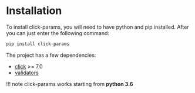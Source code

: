 # Installation

To install click-params, you will need to have python and pip installed. After you can just enter the following command:

```bash
pip install click-params
```

The project has a few dependencies:

- [click](https://click.palletsprojects.com/) >= 7.0
- [validators](https://validators.readthedocs.io/en/latest/)

!!! note
    click-params works starting from **python 3.6**